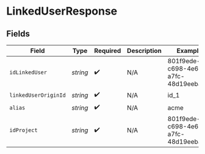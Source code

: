 # LinkedUserResponse


## Fields

| Field                                | Type                                 | Required                             | Description                          | Example                              |
| ------------------------------------ | ------------------------------------ | ------------------------------------ | ------------------------------------ | ------------------------------------ |
| `idLinkedUser`                       | *string*                             | :heavy_check_mark:                   | N/A                                  | 801f9ede-c698-4e66-a7fc-48d19eebaa4f |
| `linkedUserOriginId`                 | *string*                             | :heavy_check_mark:                   | N/A                                  | id_1                                 |
| `alias`                              | *string*                             | :heavy_check_mark:                   | N/A                                  | acme                                 |
| `idProject`                          | *string*                             | :heavy_check_mark:                   | N/A                                  | 801f9ede-c698-4e66-a7fc-48d19eebaa4f |